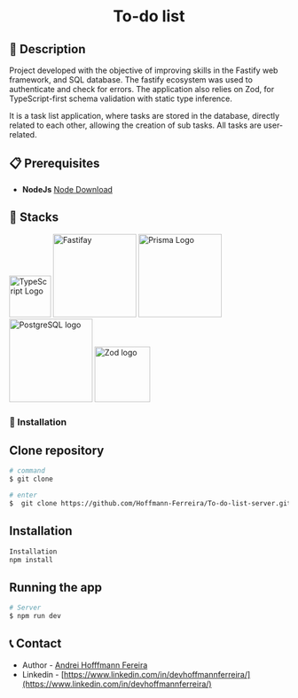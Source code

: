 <h1 align=center>To-do list</h1>

## 🚀 Description

<p>Project developed with the objective of improving skills in the Fastify web framework, and SQL database. The fastify ecosystem was used to authenticate and check for errors. The application also relies on Zod, for TypeScript-first schema validation with static type inference.</p>
<p>It is a task list application, where tasks are stored in the database, directly related to each other, allowing the creation of sub tasks. All tasks are user-related.</p>

## 📋 Prerequisites

- **NodeJs** [Node Download](https://nodejs.org/en)

## 🧰 Stacks

<div>
 <img src="https://media.discordapp.net/attachments/967162864408346697/998699832615129228/typescript-logo.png" width="75" alt="TypeScript Logo" />
 <img src="https://media.discordapp.net/attachments/967162864408346697/1117983855534682162/8125e100-61bc-11e9-8d9f-eb01f522f962.png?width=1225&height=612" width="150" alt="Fastifay" />
<img src="https://media.discordapp.net/attachments/967162864408346697/998699875438960690/prisma.png" width="150" alt="Prisma Logo" />
 <img src="https://media.discordapp.net/attachments/967162864408346697/998718004256845854/pngwing.com.png?width=1088&height=612" width="150" alt="PostgreSQL logo" />
 <img src="https://media.discordapp.net/attachments/967162864408346697/1124158907493908480/1_cNN7z6x6o08QKCdKg6BIvQ.webp?width=467&height=427" width="100" alt="Zod logo" />
</div>

### 🔧 Installation

## Clone repository

```bash
# command
$ git clone

# enter
$  git clone https://github.com/Hoffmann-Ferreira/To-do-list-server.git
```

## Installation

```bash
Installation
npm install
```

## Running the app

```bash
# Server
$ npm run dev

```

## 📞 Contact

- Author - [Andrei Hofffmann Fereira](https://kamilmysliwiec.com)
- Linkedin - [https://www.linkedin.com/in/devhoffmannferreira/](https://www.linkedin.com/in/devhoffmannferreira/)
